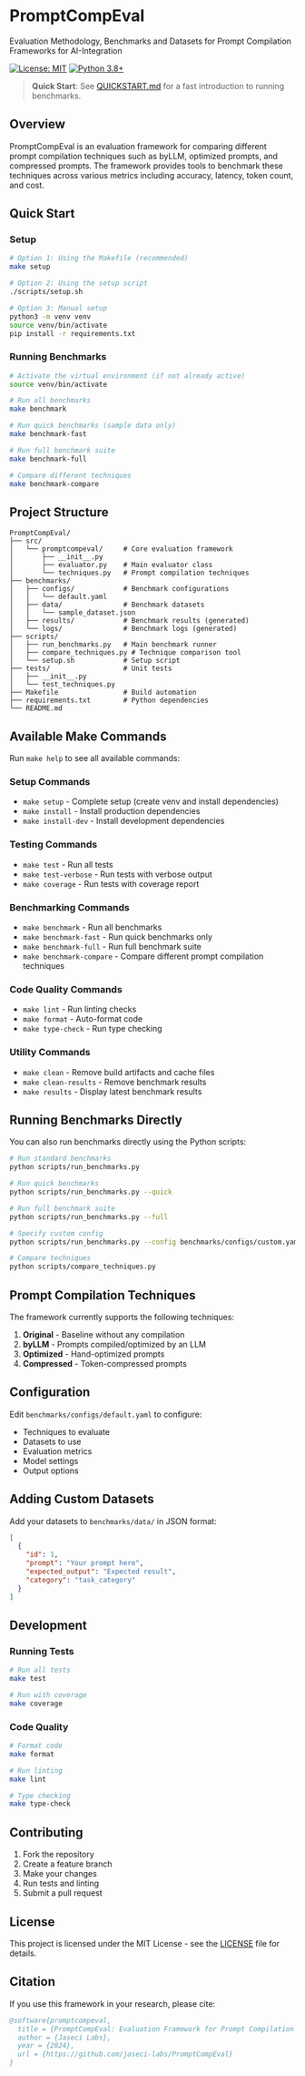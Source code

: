 # PromptCompEval

Evaluation Methodology, Benchmarks and Datasets for Prompt Compilation Frameworks for AI-Integration

[![License: MIT](https://img.shields.io/badge/License-MIT-yellow.svg)](https://opensource.org/licenses/MIT)
[![Python 3.8+](https://img.shields.io/badge/python-3.8+-blue.svg)](https://www.python.org/downloads/)

> **Quick Start**: See [QUICKSTART.md](QUICKSTART.md) for a fast introduction to running benchmarks.

## Overview

PromptCompEval is an evaluation framework for comparing different prompt compilation techniques such as byLLM, optimized prompts, and compressed prompts. The framework provides tools to benchmark these techniques across various metrics including accuracy, latency, token count, and cost.

## Quick Start

### Setup

```bash
# Option 1: Using the Makefile (recommended)
make setup

# Option 2: Using the setup script
./scripts/setup.sh

# Option 3: Manual setup
python3 -m venv venv
source venv/bin/activate
pip install -r requirements.txt
```

### Running Benchmarks

```bash
# Activate the virtual environment (if not already active)
source venv/bin/activate

# Run all benchmarks
make benchmark

# Run quick benchmarks (sample data only)
make benchmark-fast

# Run full benchmark suite
make benchmark-full

# Compare different techniques
make benchmark-compare
```

## Project Structure

```
PromptCompEval/
├── src/
│   └── promptcompeval/     # Core evaluation framework
│       ├── __init__.py
│       ├── evaluator.py    # Main evaluator class
│       └── techniques.py   # Prompt compilation techniques
├── benchmarks/
│   ├── configs/            # Benchmark configurations
│   │   └── default.yaml
│   ├── data/               # Benchmark datasets
│   │   └── sample_dataset.json
│   ├── results/            # Benchmark results (generated)
│   └── logs/               # Benchmark logs (generated)
├── scripts/
│   ├── run_benchmarks.py   # Main benchmark runner
│   ├── compare_techniques.py # Technique comparison tool
│   └── setup.sh            # Setup script
├── tests/                  # Unit tests
│   ├── __init__.py
│   └── test_techniques.py
├── Makefile                # Build automation
├── requirements.txt        # Python dependencies
└── README.md
```

## Available Make Commands

Run `make help` to see all available commands:

### Setup Commands
- `make setup` - Complete setup (create venv and install dependencies)
- `make install` - Install production dependencies
- `make install-dev` - Install development dependencies

### Testing Commands
- `make test` - Run all tests
- `make test-verbose` - Run tests with verbose output
- `make coverage` - Run tests with coverage report

### Benchmarking Commands
- `make benchmark` - Run all benchmarks
- `make benchmark-fast` - Run quick benchmarks only
- `make benchmark-full` - Run full benchmark suite
- `make benchmark-compare` - Compare different prompt compilation techniques

### Code Quality Commands
- `make lint` - Run linting checks
- `make format` - Auto-format code
- `make type-check` - Run type checking

### Utility Commands
- `make clean` - Remove build artifacts and cache files
- `make clean-results` - Remove benchmark results
- `make results` - Display latest benchmark results

## Running Benchmarks Directly

You can also run benchmarks directly using the Python scripts:

```bash
# Run standard benchmarks
python scripts/run_benchmarks.py

# Run quick benchmarks
python scripts/run_benchmarks.py --quick

# Run full benchmark suite
python scripts/run_benchmarks.py --full

# Specify custom config
python scripts/run_benchmarks.py --config benchmarks/configs/custom.yaml

# Compare techniques
python scripts/compare_techniques.py
```

## Prompt Compilation Techniques

The framework currently supports the following techniques:

1. **Original** - Baseline without any compilation
2. **byLLM** - Prompts compiled/optimized by an LLM
3. **Optimized** - Hand-optimized prompts
4. **Compressed** - Token-compressed prompts

## Configuration

Edit `benchmarks/configs/default.yaml` to configure:
- Techniques to evaluate
- Datasets to use
- Evaluation metrics
- Model settings
- Output options

## Adding Custom Datasets

Add your datasets to `benchmarks/data/` in JSON format:

```json
[
  {
    "id": 1,
    "prompt": "Your prompt here",
    "expected_output": "Expected result",
    "category": "task_category"
  }
]
```

## Development

### Running Tests

```bash
# Run all tests
make test

# Run with coverage
make coverage
```

### Code Quality

```bash
# Format code
make format

# Run linting
make lint

# Type checking
make type-check
```

## Contributing

1. Fork the repository
2. Create a feature branch
3. Make your changes
4. Run tests and linting
5. Submit a pull request

## License

This project is licensed under the MIT License - see the [LICENSE](LICENSE) file for details.

## Citation

If you use this framework in your research, please cite:

```bibtex
@software{promptcompeval,
  title = {PromptCompEval: Evaluation Framework for Prompt Compilation Techniques},
  author = {Jaseci Labs},
  year = {2024},
  url = {https://github.com/jaseci-labs/PromptCompEval}
}
```